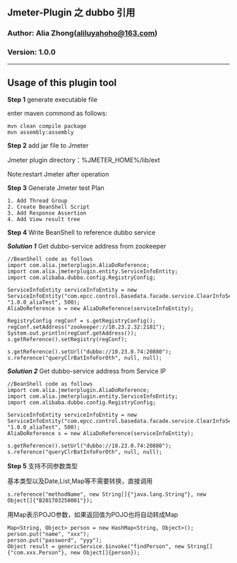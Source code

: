 ## Jmeter-Plugin 之 dubbo 引用

### Author: Alia Zhong(aliluyahoho@163.com)
### Version: 1.0.0

___
##  Usage of this plugin tool

**Step 1** generate executable file 

enter maven commond as follows:

	mvn clean compile package
	mvn assembly:assembly
	
**Step 2** add jar file to Jmeter

Jmeter plugin directory：%JMETER_HOME%/lib/ext

Note:restart Jmeter after operation

**Step 3** Generate Jmeter test Plan

	1. Add Thread Group
	2. Create BeanShell Script
	3. Add Response Assertion
	4. Add View result tree 


**Step 4** Write BeanShell to reference dubbo service

***Solution 1*** Get dubbo-service address from zookeeper

	//BeanShell code as follows
	import com.alia.jmeterplugin.AliaDoReference;
	import com.alia.jmeterplugin.entity.ServiceInfoEntity;
	import com.alibaba.dubbo.config.RegistryConfig;

	ServiceInfoEntity serviceInfoEntity = new ServiceInfoEntity("com.epcc.control.basedata.facade.service.ClearInfoService", "1.0.0_aliaTest", 500);
	AliaDoReference s = new AliaDoReference(serviceInfoEntity);

	RegistryConfig regConf = s.getRegistryConfig();
	regConf.setAddress("zookeeper://10.23.2.32:2181");
	System.out.println(regConf.getAddress());
	s.getReference().setRegistry(regConf);

	s.getReference().setUrl("dubbo://10.23.0.74:20880");
	s.reference("queryClrBatInfoForOth", null, null);
	
***Solution 2*** Get dubbo-service address from Service IP
	
	//BeanShell code as follows
	import com.alia.jmeterplugin.AliaDoReference;
	import com.alia.jmeterplugin.entity.ServiceInfoEntity;
	import com.alibaba.dubbo.config.RegistryConfig;

	ServiceInfoEntity serviceInfoEntity = new ServiceInfoEntity("com.epcc.control.basedata.facade.service.ClearInfoService", "1.0.0_aliaTest", 500);
	AliaDoReference s = new AliaDoReference(serviceInfoEntity);

	s.getReference().setUrl("dubbo://10.23.0.74:20880");
	s.reference("queryClrBatInfoForOth", null, null);

**Step 5** 支持不同参数类型

基本类型以及Date,List,Map等不需要转换，直接调用

	s.reference("methodName", new String[]{"java.lang.String"}, new Object[]{"B201703250001"});
        
用Map表示POJO参数，如果返回值为POJO也将自动转成Map

    Map<String, Object> person = new HashMap<String, Object>();
    person.put("name", "xxx");
    person.put("password", "yyy");
    Object result = genericService.$invoke("findPerson", new String[]{"com.xxx.Person"}, new Object[]{person});